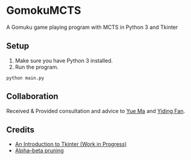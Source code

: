 # GomokuMCTS
A Gomuku game playing program with MCTS in Python 3 and Tkinter

## Setup

1. Make sure you have Python 3 installed.
2. Run the program.

```shell
python main.py
```

## Collaboration

Received & Provided consultation and advice to [Yue Ma](https://github.com/yueMaHello) and [Yiding Fan](https://github.com/yidingfan).

## Credits

* [An Introduction to Tkinter (Work in Progress)](http://effbot.org/tkinterbook/)
* [Alpha–beta pruning](https://en.wikipedia.org/wiki/Alpha%E2%80%93beta_pruning)
